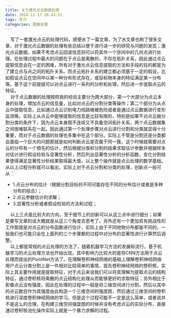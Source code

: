 ```yaml
---
title: 关于激光点云数据处理
date: 2018-12-17 16:43:51
tags: 学习
categories: 图像处理
---
```

&nbsp;&nbsp;&nbsp;&nbsp;写了一套激光点云的处理代码，顺便水了一篇文章，为了水文章也刷了很多文章，对于激光点云数据的处理有些总结以便于进行进一步的研究与问题的发现；激光点云数据，如果不考虑点云回波信息则可以将其作一个空间中的几何点进行处理。在处理过程中最大的问题在于点云是离散的，不存在拓扑关系，因此通过点云提取信息会在一定的困难，所有对于激光点云信息提取的方法和手段的目的都是为了建立点与点之间的拓扑关系。而点云拓扑关系的建立都必须基于一定的假设，比如假设点云在空间中以某一种分布形式存在，或目标物本身的特征满足某一分布等。基于这个前提就可以对点云进行一系列的分析和处理，然后进一步提取点云的特征。  
&nbsp;&nbsp;&nbsp;&nbsp;对于点云数据的处理按照我的经验主要分为两大部分，第一个大部分为点云本身的处理，增加点云的信息量，比如对点云的分割分类等操作；第二个部分为从点云中提取信息，比如通过点云识别电力线路植被危险或者是通过点云数据进行变形监测等。实际上从点云中能够提取的信息是比较有限的，特别是如果不对点云做分割分类的条件下，因为点云本身既不连续又不具备空间拓扑关系，两个点云数据集之间很难联系在一起。因此通过第一个处理步骤对点云进行分割和分类就显得十分重要，而对于点云数据的处理也多集中在这个部分。实际上不管是分割还是分类都会面临一个巨大的问题那就是如何判断点云是否属于同一簇，这个时候就需要对点云的分布有一个预先的估计，然后根据分类和分割的结果求取估计参数并根据样本对估计进行假设检验与显著性分析，然后列出显著性分析的分析函数，变化分割结果使得满足显著性分析结果取得最大值，以上整个操作就是点云处理的数学基础。从以上过程分析就可以看出，实际上对于点云分割和分类的处理，创新点一般可从：
* 1.点云分布的估计（根据分割目标的不同可能存在不同的分布估计或者是多种分布的结合）；
* 2.点云参数估计的求解；
* 3.显著性分析或者假设检验的方法和过程；

&nbsp;&nbsp;&nbsp;&nbsp;以上三点是比较大的方向，至于细节上的创新可以从这三点中进行细分；如果是要写文章的话大概就是从这三个角度去思考了。另外还有一个更加具有挑战性的工作那就是对点云的分布函数进行估计，实际上由于不同地物分布都是不同的，一般我们也可能只会在上面列的三个步骤都的过程中对分布的显著性进行计算然后调整。  
&nbsp;&nbsp;&nbsp;&nbsp;以上都是常规的点云处理的方法了，随着机器学习方法的发展和流行，基于机器学习的点云处理方法也开始出现，其中影响力比较大的是将CNN方法用于点云处理而提出的PointNet方法了。在理解卷积神经网络的基础上理解卷积神经网络用户点云分类分割上是一件相对比较简单的事情，首先卷积神经网络的卷积核，实际上其主要作用就是提取特征，对于点云来说我们可以将其理解为提取点云的结构特征，通过卷积核将离散的点云结构化处理从而能够更好的求取特征；另外相比于影像点云没有强度，因此在处理的过程中一般是将三维空间进行分割，然后以其中的点云数目作为其强度由此构造一个三维空间的强度图，然后通过三维空间的卷积核进行深度卷积神经网络的学习。但是这个过程可能不一定是这么简单，或者说并不是这么的合理，在构建三维空间强度图的时候并没有考虑点云的实际分布，直接通过卷积核池化操作实际上就是一个暴力求解的过程。